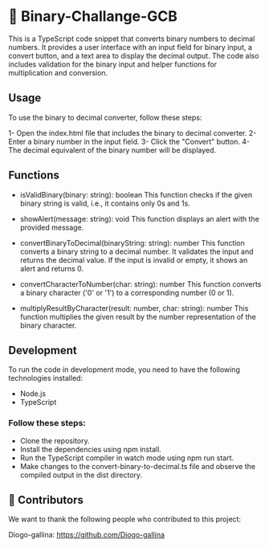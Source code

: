 # 👾 Binary-Challange-GCB

This is a TypeScript code snippet that converts binary numbers to decimal numbers. It provides a user interface with an input field for binary input, a convert button, and a text area to display the decimal output. The code also includes validation for the binary input and helper functions for multiplication and conversion.

## Usage
To use the binary to decimal converter, follow these steps:

1- Open the index.html file that includes the binary to decimal converter.
2- Enter a binary number in the input field.
3- Click the "Convert" button.
4- The decimal equivalent of the binary number will be displayed.

## Functions

- isValidBinary(binary: string): boolean
This function checks if the given binary string is valid, i.e., it contains only 0s and 1s.

- showAlert(message: string): void
This function displays an alert with the provided message.

- convertBinaryToDecimal(binaryString: string): number
This function converts a binary string to a decimal number. It validates the input and returns the decimal value. If the input is invalid or empty, it shows an alert and returns 0.

- convertCharacterToNumber(char: string): number
This function converts a binary character ('0' or '1') to a corresponding number (0 or 1).

- multiplyResultByCharacter(result: number, char: string): number
This function multiplies the given result by the number representation of the binary character.


## Development

To run the code in development mode, you need to have the following technologies installed:

- Node.js
- TypeScript

### Follow these steps:

- Clone the repository.
- Install the dependencies using npm install.
- Run the TypeScript compiler in watch mode using npm run start.
- Make changes to the convert-binary-to-decimal.ts file and observe the compiled output in the dist directory.


## 🤝 Contributors
We want to thank the following people who contributed to this project:

Diogo-gallina: https://github.com/Diogo-gallina